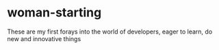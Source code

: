 # woman-starting
These are my first forays into the world of developers, eager to learn, do new and innovative things
